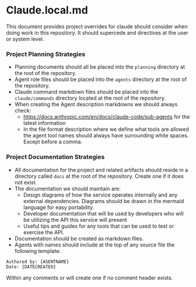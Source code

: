 # Claude.local.md

This document provides project overrides for claude should consider when doing work in this repository. It should supercede and directives at the user or system level.

### Project Planning Strategies

* Planning documents should all be placed into the `planning` directory at the root of the repository.
* Agent role files should be placed into the `agents` directory at the root of the repository.
* Claude command markdown files should be placed into the `claude/commands` directory located at the root of the repository.
* When creating the Agent description markdowns we should always check:
  * https://docs.anthropic.com/en/docs/claude-code/sub-agents for the latest information
  * In the file format description where we define what tools are allowed the agent tool names should always have surrounding white spaces. Except before a comma.

### Project Documentation Strategies

* All documentation for the project and related artifacts should reside in a directory called `docs` at the root of the repository. Create one if it does not exist.
* The documentation we should maintain are:
  * Design diagrams of how the service operates internally and any external dependencies. Diagrams should be drawn in the mermaid language for easy portability.
  * Developer documentation that will be used by developers who will be utilizing the API this service will present
  * Useful tips and guides for any tools that can be used to test or exercise the API.
* Documentation should be created as markdown files.
* Agents with names should include at the top of any source file the following template:
```
Authored by: {AGENTNAME}
Date: {DATECREATED}
```
Within any comments or will create one if no comment header exists.
